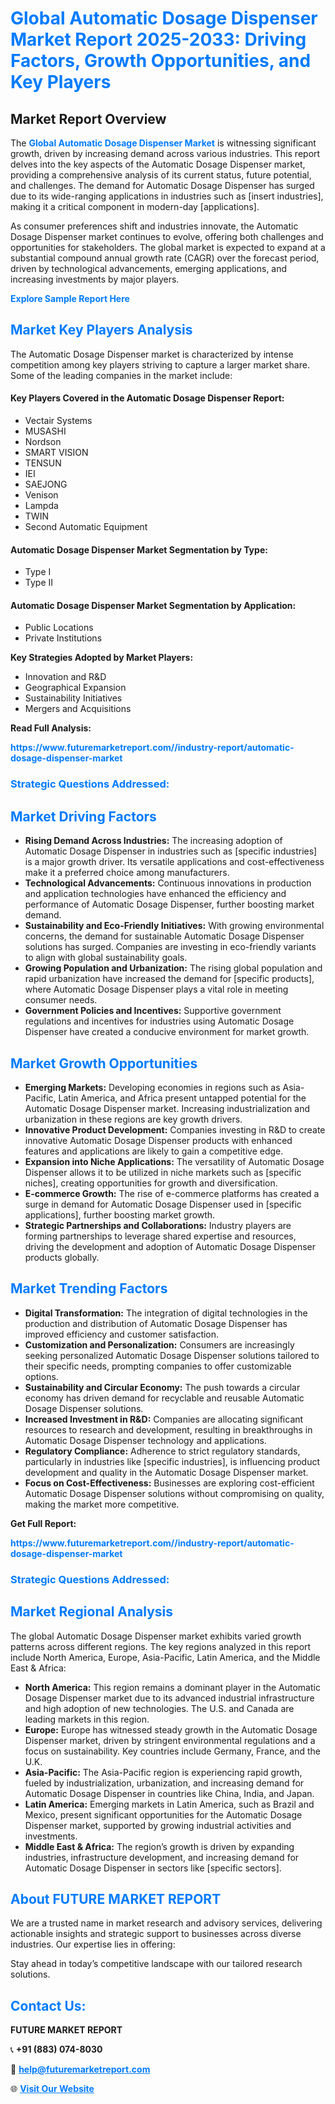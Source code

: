 <h1 style="color: #007BFF;">Global Automatic Dosage Dispenser Market Report 2025-2033: Driving Factors, Growth Opportunities, and Key Players</h1>

<section id="overview">
<h2>Market Report Overview</h2>
<p>The <a href="https://www.futuremarketreport.com//industry-report/automatic-dosage-dispenser-market" style="color: #007BFF; text-decoration: none;"><strong>Global Automatic Dosage Dispenser Market</strong></a> is witnessing significant growth, driven by increasing demand across various industries. This report delves into the key aspects of the Automatic Dosage Dispenser market, providing a comprehensive analysis of its current status, future potential, and challenges. The demand for Automatic Dosage Dispenser has surged due to its wide-ranging applications in industries such as [insert industries], making it a critical component in modern-day [applications].</p>
<p>As consumer preferences shift and industries innovate, the Automatic Dosage Dispenser market continues to evolve, offering both challenges and opportunities for stakeholders. The global market is expected to expand at a substantial compound annual growth rate (CAGR) over the forecast period, driven by technological advancements, emerging applications, and increasing investments by major players.</p>
</section>

<section id="overview">
<p><a href="https://www.futuremarketreport.com//request-sample/reportId=91362" style="color: #007BFF; text-decoration: none;"><strong>Explore Sample Report Here</strong></a></p>
</section>

<section id="key-players">
<h2 style="color: #007BFF;">Market Key Players Analysis</h2>
<p>The Automatic Dosage Dispenser market is characterized by intense competition among key players striving to capture a larger market share. Some of the leading companies in the market include:</p>
<h4>Key Players Covered in the Automatic Dosage Dispenser Report:</h4>
<ul><li>Vectair Systems</li><li>MUSASHI</li><li>Nordson</li><li>SMART VISION</li><li>TENSUN</li><li>IEI</li><li>SAEJONG</li><li>Venison</li><li>Lampda</li><li>TWIN</li><li>Second Automatic Equipment</li></ul>
<h4>Automatic Dosage Dispenser Market Segmentation by Type:</h4>
<ul><li>Type I</li><li>Type II</li></ul>

<h4>Automatic Dosage Dispenser Market Segmentation by Application:</h4>
<ul><li>Public Locations</li><li>Private Institutions</li></ul>
<p><strong>Key Strategies Adopted by Market Players:</strong></p>
<ul>
<li>Innovation and R&D</li>
<li>Geographical Expansion</li>
<li>Sustainability Initiatives</li>
<li>Mergers and Acquisitions</li>
</ul>
</section>

<section>
<p><strong>Read Full Analysis: </strong></p><a href="https://www.futuremarketreport.com//industry-report/automatic-dosage-dispenser-market" style="color: #007BFF; text-decoration: none;"><strong>https://www.futuremarketreport.com//industry-report/automatic-dosage-dispenser-market</strong></a>
<h3 style="color: #007BFF;">Strategic Questions Addressed:</h3>
</section>

<section id="driving-factors">
<h2 style="color: #007BFF;">Market Driving Factors</h2>
<ul>
<li><strong>Rising Demand Across Industries:</strong> The increasing adoption of Automatic Dosage Dispenser in industries such as [specific industries] is a major growth driver. Its versatile applications and cost-effectiveness make it a preferred choice among manufacturers.</li>
<li><strong>Technological Advancements:</strong> Continuous innovations in production and application technologies have enhanced the efficiency and performance of Automatic Dosage Dispenser, further boosting market demand.</li>
<li><strong>Sustainability and Eco-Friendly Initiatives:</strong> With growing environmental concerns, the demand for sustainable Automatic Dosage Dispenser solutions has surged. Companies are investing in eco-friendly variants to align with global sustainability goals.</li>
<li><strong>Growing Population and Urbanization:</strong> The rising global population and rapid urbanization have increased the demand for [specific products], where Automatic Dosage Dispenser plays a vital role in meeting consumer needs.</li>
<li><strong>Government Policies and Incentives:</strong> Supportive government regulations and incentives for industries using Automatic Dosage Dispenser have created a conducive environment for market growth.</li>
</ul>
</section>

<section id="growth-opportunities">
<h2 style="color: #007BFF;">Market Growth Opportunities</h2>
<ul>
<li><strong>Emerging Markets:</strong> Developing economies in regions such as Asia-Pacific, Latin America, and Africa present untapped potential for the Automatic Dosage Dispenser market. Increasing industrialization and urbanization in these regions are key growth drivers.</li>
<li><strong>Innovative Product Development:</strong> Companies investing in R&D to create innovative Automatic Dosage Dispenser products with enhanced features and applications are likely to gain a competitive edge.</li>
<li><strong>Expansion into Niche Applications:</strong> The versatility of Automatic Dosage Dispenser allows it to be utilized in niche markets such as [specific niches], creating opportunities for growth and diversification.</li>
<li><strong>E-commerce Growth:</strong> The rise of e-commerce platforms has created a surge in demand for Automatic Dosage Dispenser used in [specific applications], further boosting market growth.</li>
<li><strong>Strategic Partnerships and Collaborations:</strong> Industry players are forming partnerships to leverage shared expertise and resources, driving the development and adoption of Automatic Dosage Dispenser products globally.</li>
</ul>
</section>

<section id="trending-factors">
<h2 style="color: #007BFF;">Market Trending Factors</h2>
<ul>
<li><strong>Digital Transformation:</strong> The integration of digital technologies in the production and distribution of Automatic Dosage Dispenser has improved efficiency and customer satisfaction.</li>
<li><strong>Customization and Personalization:</strong> Consumers are increasingly seeking personalized Automatic Dosage Dispenser solutions tailored to their specific needs, prompting companies to offer customizable options.</li>
<li><strong>Sustainability and Circular Economy:</strong> The push towards a circular economy has driven demand for recyclable and reusable Automatic Dosage Dispenser solutions.</li>
<li><strong>Increased Investment in R&D:</strong> Companies are allocating significant resources to research and development, resulting in breakthroughs in Automatic Dosage Dispenser technology and applications.</li>
<li><strong>Regulatory Compliance:</strong> Adherence to strict regulatory standards, particularly in industries like [specific industries], is influencing product development and quality in the Automatic Dosage Dispenser market.</li>
<li><strong>Focus on Cost-Effectiveness:</strong> Businesses are exploring cost-efficient Automatic Dosage Dispenser solutions without compromising on quality, making the market more competitive.</li>
</ul>
</section>

<section>
<p><strong>Get Full Report: </strong></p><a href="https://www.futuremarketreport.com//industry-report/automatic-dosage-dispenser-market" style="color: #007BFF; text-decoration: none;"><strong>https://www.futuremarketreport.com//industry-report/automatic-dosage-dispenser-market</strong></a>
<h3 style="color: #007BFF;">Strategic Questions Addressed:</h3>
</section>


<section id="regional-analysis">
<h2 style="color: #007BFF;">Market Regional Analysis</h2>
<p>The global Automatic Dosage Dispenser market exhibits varied growth patterns across different regions. The key regions analyzed in this report include North America, Europe, Asia-Pacific, Latin America, and the Middle East & Africa:</p>
<ul>
<li><strong>North America:</strong> This region remains a dominant player in the Automatic Dosage Dispenser market due to its advanced industrial infrastructure and high adoption of new technologies. The U.S. and Canada are leading markets in this region.</li>
<li><strong>Europe:</strong> Europe has witnessed steady growth in the Automatic Dosage Dispenser market, driven by stringent environmental regulations and a focus on sustainability. Key countries include Germany, France, and the U.K.</li>
<li><strong>Asia-Pacific:</strong> The Asia-Pacific region is experiencing rapid growth, fueled by industrialization, urbanization, and increasing demand for Automatic Dosage Dispenser in countries like China, India, and Japan.</li>
<li><strong>Latin America:</strong> Emerging markets in Latin America, such as Brazil and Mexico, present significant opportunities for the Automatic Dosage Dispenser market, supported by growing industrial activities and investments.</li>
<li><strong>Middle East & Africa:</strong> The region’s growth is driven by expanding industries, infrastructure development, and increasing demand for Automatic Dosage Dispenser in sectors like [specific sectors].</li>
</ul>
</section>

<footer>
<h2 style="color: #007BFF;">About FUTURE MARKET REPORT</h2>
<p>We are a trusted name in market research and advisory services, delivering actionable insights and strategic support to businesses across diverse industries. Our expertise lies in offering:</p>

<p>Stay ahead in today’s competitive landscape with our tailored research solutions.</p>

<h2 style="color: #007BFF;">Contact Us:</h2>
<p><strong>FUTURE MARKET REPORT</strong></p>
<p>📞 <strong>+91 (883) 074-8030</strong></p>
<p>📧 <strong><a href="mailto:help@futuremarketreport.com" style="color: #007BFF;">help@futuremarketreport.com</a></strong></p>
<p>🌐 <strong><a href="https://www.futuremarketreport.com/" style="color: #007BFF;">Visit Our Website</a></strong></p>
</footer>
